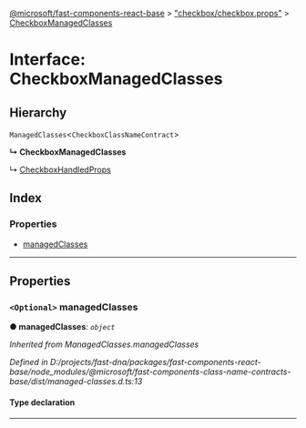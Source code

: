 [@microsoft/fast-components-react-base](../README.md) > ["checkbox/checkbox.props"](../modules/_checkbox_checkbox_props_.md) > [CheckboxManagedClasses](../interfaces/_checkbox_checkbox_props_.checkboxmanagedclasses.md)

# Interface: CheckboxManagedClasses

## Hierarchy

 `ManagedClasses`<`CheckboxClassNameContract`>

**↳ CheckboxManagedClasses**

↳  [CheckboxHandledProps](_checkbox_checkbox_props_.checkboxhandledprops.md)

## Index

### Properties

* [managedClasses](_checkbox_checkbox_props_.checkboxmanagedclasses.md#managedclasses)

---

## Properties

<a id="managedclasses"></a>

### `<Optional>` managedClasses

**● managedClasses**: *`object`*

*Inherited from ManagedClasses.managedClasses*

*Defined in D:/projects/fast-dna/packages/fast-components-react-base/node_modules/@microsoft/fast-components-class-name-contracts-base/dist/managed-classes.d.ts:13*

#### Type declaration

___


